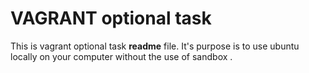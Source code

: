 # VAGRANT optional task 
This is vagrant optional task **readme** file.
It's purpose is to use ubuntu locally on your computer without the use of sandbox .

